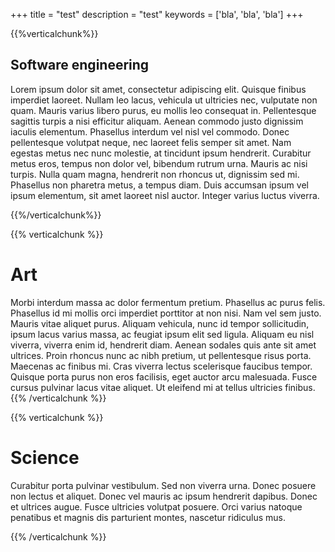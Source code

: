 +++
title = "test"
description = "test"
keywords = ['bla', 'bla', 'bla']
+++

{{%verticalchunk%}}
## Software engineering

Lorem ipsum dolor sit amet, consectetur adipiscing elit. Quisque finibus imperdiet laoreet. Nullam leo lacus, vehicula ut ultricies nec, vulputate non quam. Mauris varius libero purus, eu mollis leo consequat in. Pellentesque sagittis turpis a nisi efficitur aliquam. Aenean commodo justo dignissim iaculis elementum. Phasellus interdum vel nisl vel commodo. Donec pellentesque volutpat neque, nec laoreet felis semper sit amet. Nam egestas metus nec nunc molestie, at tincidunt ipsum hendrerit. Curabitur metus eros, tempus non dolor vel, bibendum rutrum urna. Mauris ac nisi turpis. Nulla quam magna, hendrerit non rhoncus ut, dignissim sed mi. Phasellus non pharetra metus, a tempus diam. Duis accumsan ipsum vel ipsum elementum, sit amet laoreet nisl auctor. Integer varius luctus viverra.

{{%/verticalchunk%}}


{{% verticalchunk %}}
# Art

Morbi interdum massa ac dolor fermentum pretium. Phasellus ac purus felis. Phasellus id mi mollis orci imperdiet porttitor at non nisi. Nam vel sem justo. Mauris vitae aliquet purus. Aliquam vehicula, nunc id tempor sollicitudin, ipsum lacus varius massa, ac feugiat ipsum elit sed ligula. Aliquam eu nisl viverra, viverra enim id, hendrerit diam. Aenean sodales quis ante sit amet ultrices. Proin rhoncus nunc ac nibh pretium, ut pellentesque risus porta. Maecenas ac finibus mi. Cras viverra lectus scelerisque faucibus tempor. Quisque porta purus non eros facilisis, eget auctor arcu malesuada. Fusce cursus pulvinar lacus vitae aliquet. Ut eleifend mi at tellus ultricies finibus.
{{% /verticalchunk %}}

{{% verticalchunk %}}
# Science

Curabitur porta pulvinar vestibulum. Sed non viverra urna. Donec posuere non lectus et aliquet. Donec vel mauris ac ipsum hendrerit dapibus. Donec et ultrices augue. Fusce ultricies volutpat posuere. Orci varius natoque penatibus et magnis dis parturient montes, nascetur ridiculus mus.

{{% /verticalchunk %}}